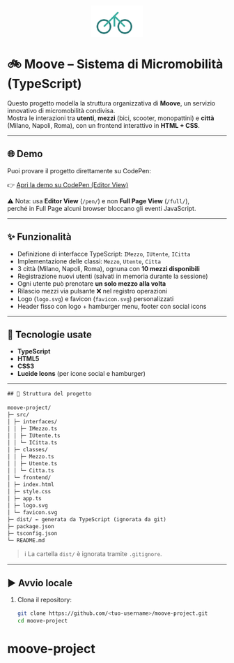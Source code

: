 <p align="center">
  <img src="src/frontend/logo.svg" alt="Moove Logo" width="120"/>
</p>

# 🚲 Moove – Sistema di Micromobilità (TypeScript)

Questo progetto modella la struttura organizzativa di **Moove**, un servizio innovativo di micromobilità condivisa.  
Mostra le interazioni tra **utenti**, **mezzi** (bici, scooter, monopattini) e **città** (Milano, Napoli, Roma), con un frontend interattivo in **HTML + CSS**.

---

## 🌐 Demo
Puoi provare il progetto direttamente su CodePen:

👉 [Apri la demo su CodePen (Editor View)](https://codepen.io/CristianoDAlterio/pen/xbZKqOO)

⚠️ Nota: usa **Editor View** (`/pen/`) e non **Full Page View** (`/full/`),  
perché in Full Page alcuni browser bloccano gli eventi JavaScript.

---

## ✨ Funzionalità
- Definizione di interfacce TypeScript: `IMezzo`, `IUtente`, `ICitta`
- Implementazione delle classi: `Mezzo`, `Utente`, `Citta`
- 3 città (Milano, Napoli, Roma), ognuna con **10 mezzi disponibili**
- Registrazione nuovi utenti (salvati in memoria durante la sessione)
- Ogni utente può prenotare **un solo mezzo alla volta**
- Rilascio mezzi via pulsante ❌ nel registro operazioni
- Logo (`logo.svg`) e favicon (`favicon.svg`) personalizzati
- Header fisso con logo + hamburger menu, footer con social icons

---

## 🧱 Tecnologie usate
- **TypeScript**
- **HTML5**
- **CSS3**
- **Lucide Icons** (per icone social e hamburger)

---
```
## 📂 Struttura del progetto

moove-project/
├─ src/
│ ├─ interfaces/
│ │ ├─ IMezzo.ts
│ │ ├─ IUtente.ts
│ │ └─ ICitta.ts
│ ├─ classes/
│ │ ├─ Mezzo.ts
│ │ ├─ Utente.ts
│ │ └─ Citta.ts
│ └─ frontend/
│ ├─ index.html
│ ├─ style.css
│ ├─ app.ts
│ ├─ logo.svg
│ └─ favicon.svg
├─ dist/ ← generata da TypeScript (ignorata da git)
├─ package.json
├─ tsconfig.json
└─ README.md
```

> ℹ️ La cartella `dist/` è ignorata tramite `.gitignore`.

---

## ▶️ Avvio locale
1. Clona il repository:
   ```bash
   git clone https://github.com/<tuo-username>/moove-project.git
   cd moove-project
# moove-project
